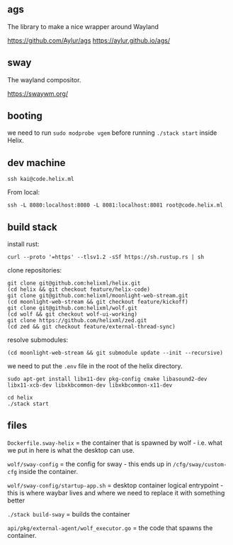 ## ags

The library to make a nice wrapper around Wayland

https://github.com/Aylur/ags
https://aylur.github.io/ags/

## sway

The wayland compositor.

https://swaywm.org/

## booting

we need to run `sudo modprobe vgem` before running `./stack start` inside Helix.

## dev machine

```
ssh kai@code.helix.ml
```

From local:

```
ssh -L 8080:localhost:8080 -L 8081:localhost:8081 root@code.helix.ml
```

## build stack

install rust:

```
curl --proto '=https' --tlsv1.2 -sSf https://sh.rustup.rs | sh
```

clone repositories:

```
git clone git@github.com:helixml/helix.git
(cd helix && git checkout feature/helix-code)
git clone git@github.com:helixml/moonlight-web-stream.git
(cd moonlight-web-stream && git checkout feature/kickoff)
git clone git@github.com:helixml/wolf.git
(cd wolf && git checkout wolf-ui-working)
git clone https://github.com/helixml/zed.git
(cd zed && git checkout feature/external-thread-sync)
```

resolve submodules:

```
(cd moonlight-web-stream && git submodule update --init --recursive)
```

we need to put the `.env` file in the root of the helix directory.

```
sudo apt-get install libx11-dev pkg-config cmake libasound2-dev libx11-xcb-dev libxkbcommon-dev libxkbcommon-x11-dev
```

```
cd helix
./stack start
```

## files

`Dockerfile.sway-helix` = the container that is spawned by wolf - i.e. what we put in here is what the desktop can use.

`wolf/sway-config` = the config for sway - this ends up in `/cfg/sway/custom-cfg` inside the container.

`wolf/sway-config/startup-app.sh` = desktop container logical entrypoint - this is where waybar lives and where we need to replace it with something better

`./stack build-sway` = builds the container

`api/pkg/external-agent/wolf_executor.go` = the code that spawns the container.

